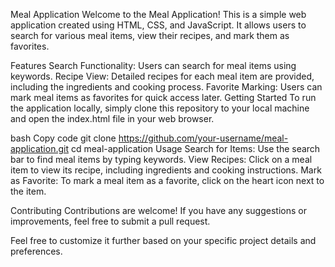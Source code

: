 Meal Application
Welcome to the Meal Application! This is a simple web application created using HTML, CSS, and JavaScript. It allows users to search for various meal items, view their recipes, and mark them as favorites.

Features
Search Functionality: Users can search for meal items using keywords.
Recipe View: Detailed recipes for each meal item are provided, including the ingredients and cooking process.
Favorite Marking: Users can mark meal items as favorites for quick access later.
Getting Started
To run the application locally, simply clone this repository to your local machine and open the index.html file in your web browser.

bash
Copy code
git clone https://github.com/your-username/meal-application.git
cd meal-application
Usage
Search for Items: Use the search bar to find meal items by typing keywords.
View Recipes: Click on a meal item to view its recipe, including ingredients and cooking instructions.
Mark as Favorite: To mark a meal item as a favorite, click on the heart icon next to the item.

Contributing
Contributions are welcome! If you have any suggestions or improvements, feel free to submit a pull request.

Feel free to customize it further based on your specific project details and preferences.
